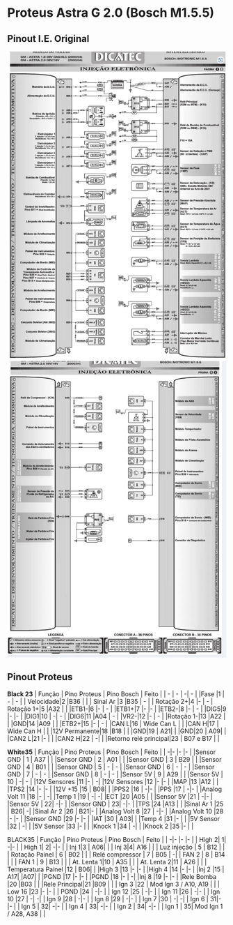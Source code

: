 # Proteus Astra G 2.0 (Bosch M1.5.5)

## Pinout I.E.  Original

![](doc/m155_1.png)
![](doc/m155_2.png)


## Pinout Proteus

**Black 23**
| Função | Pino Proteus | Pino Bosch | Feito  | 
| - | - | -| - |
|Fase |1 | - | - |
| Velocidade|2 |B36 |  |
| Sinal Ar |3 |B35 | - |
| Rotação 2+|4 |- | - |
Rotação 1+|5 |A32 |  |
|ETB1-|6 |- | - |
|ETB1+|7 |- |-  |
|ETB2-|8 |- | - |
|DIG5|9 |- |-  |
|DIG1|10 | -| - |
|DIG6|11 |A04 | - |
|VR2-|12 |- | - |
|Rotação 1-|13 |A22 |  |
|GND|14 |A09 |  |
|ETB2+|15 |- | - |
|CAN L|16 | Wide Can L |  |
|CAN H|17 | Wide Can H |  |
|12V Permanente|18 |B18 |  |
|GND|19 | A21|  |
|GND|20 | A09|  |
|CAN2 L|21 |- |  |
|CAN2 H|22 | -|  |
|Retorno relé principal|23 | B07 e B17 |  |

**White35**
| Função | Pino Proteus | Pino Bosch | Feito  | 
| -|- |- |- |
|Sensor GND | 1 | A37 |  |
|Sensor GND | 2 | A01 |  |
|Sensor GND | 3 | B29 |  |
|Sensor GND | 4 | B01 |  |
|Sensor GND | 5 | - | - |
|Sensor GND | 6 | - | - |
|Sensor GND | 7 | - | - |
|Sensor GND | 8 | - | - |
|Sensor 5V | 9 | A29 |  |
|Sensor 5V | 10 | -| - |
|12V Sensores |11 |- | -|
|12V Sensores |12 |- |- |
|MAP |13 |A12 | |
|TPS2 |14 |- |- |
|12V +15 |15 | B08| |
|PPS2 |16 | -|- |
|PPS |17 | -|- |
|Analog Volt 11 |18 |- | -|
|Temp 1 |19 | -| -|
|ECT |20 |A05 | |
|Sensor 5V |21 | -|- |
|Sensor 5V | 22| -|- |
|Sensor GND | 23| -|- |
|TPS |24 |A13 | |
|Sinal Ar 1 |25 | B26| -|
|Sinal Ar 2 |26 | B21|- |
|Analog Volt 8 |27 | -|- |
|Analog Volt 10 |28 |- |- |
|Sensor GND |29 |- |- |
|IAT |30 | A03| |
|Temp 4 |31 |- | |
|5V Sensor |32 | -| |
|5V Sensor |33 |- | |
|Knock 1 |34 | -| |
|Knock 2 |35 |- | |

BLACK35
| Função | Pino Proteus | Pino Bosch | Feito  | 
| -|- |- |- |
| High 2| 1| -|- |
| High 1| 2| -|- |
| Inj 1|3 | A06| |
| Inj 3|4| A16 | |
| Luz injeção | 5 | B12 | |
| Rotação Painel | 6 | B02 | |
| Relé compressor | 7 | B05 | -|
| FAN 2 | 8 | B14 | |
| FAN 1 | 9 | B13 | |
| At. Lenta 1|10 | A35 | |
| At. Lenta 2|11 | A26 | |
| Temperatura Painel |12 | B06| |
|High 3 |13 |- |- |
|High 4 |14 |- |- |
|Inj 2 |15 | A17| |A07| |
|PGND |17 |- |- |
|PGND |18 |- | -|
|Inj 8 |19 |- |- |
|Rele Bomba |20 |B03 | |
|Rele Principal|21 |B09 | |
| Ign 3 |22 | Mod Ign 3 / A10, A19 | |
| Low 16 |23 |- |- |
| PGND |24 | -|- |
| Ign 12 |25 | -|- |
| Ign 11 |26 | -|- |
| Ign 10 |27 | -| -|
| Ign 9 |28 | -|- |
| Ign 8 |29 | -|- |
| Ign 7 |30 | -| -|
| Ign 6 | 31|- |- |
| Ign 5 | 32| -|- |
| Ign 4 | 33| -|- |
| Ign 2 | 34| -|- |
| Ign 1 | 35| Mod Ign 1 / A28, A38 | |